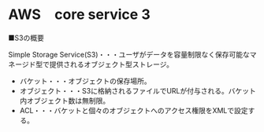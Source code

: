 # AWS　core service 3

■S3の概要

Simple Storage Service(S3)・・・ユーザがデータを容量制限なく保存可能なマネージド型で提供されるオブジェクト型ストレージ。<br>
- バケット・・・オブジェクトの保存場所。
- オブジェクト・・・S3に格納されるファイルでURLが付与される。バケット内オブジェクト数は無制限。
- ACL・・・バケットと個々のオブジェクトへのアクセス権限をXMLで設定する。
